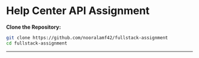 # Help Center API Assignment

**Clone the Repository:**
   ```bash
   git clone https://github.com/nooralamf42/fullstack-assignment
   cd fullstack-assignment
   ```

---

